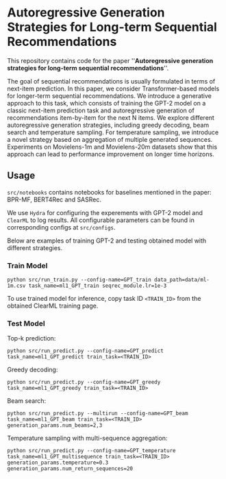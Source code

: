 # Autoregressive Generation Strategies for Long-term Sequential Recommendations

This repository contains code for the paper ''**Autoregressive generation strategies for long-term sequential recommendations**''.

The goal of sequential recommendations is usually formulated in terms of next-item prediction. In this paper, we consider Transformer-based models for longer-term sequential recommendations. We introduce a generative approach to this task, which consists of training the GPT-2 model on a classic next-item prediction task and autoregressive generation of recommendations item-by-item for the next N items. We explore different autoregressive generation strategies, including greedy decoding, beam search and temperature sampling. For temperature sampling, we introduce a novel strategy based on aggregation of multiple generated sequences. Experiments on Movielens-1m and Movielens-20m datasets show that this approach can lead to performance improvement on longer time horizons.

## Usage
`src/notebooks` contains notebooks for baselines mentioned in the paper: BPR-MF, BERT4Rec and SASRec.

We use `Hydra` for configuring the experements with GPT-2 model and `ClearML` to log results.
All configurable parameters can be found in corresponding configs at `src/configs`.

Below are examples of training GPT-2 and testing obtained model with different strategies.

### Train Model

```
python src/run_train.py --config-name=GPT_train data_path=data/ml-1m.csv task_name=ml1_GPT_train seqrec_module.lr=1e-3
```
To use trained model for inference, copy task ID `<TRAIN_ID>` from the obtained ClearML training page.

### Test Model

Top-k prediction:
```
python src/run_predict.py --config-name=GPT_predict task_name=ml1_GPT_predict train_task=<TRAIN_ID>
```
Greedy decoding:

```
python src/run_predict.py --config-name=GPT_greedy task_name=ml1_GPT_greedy train_task=<TRAIN_ID>
```

Beam search:

```
python src/run_predict.py --multirun --config-name=GPT_beam task_name=ml1_GPT_beam train_task=<TRAIN_ID> generation_params.num_beams=2,3
```

Temperature sampling with multi-sequence aggregation:

```
python src/run_predict.py --config-name=GPT_temperature task_name=ml1_GPT_multisequence train_task=<TRAIN_ID> generation_params.temperature=0.3 generation_params.num_return_sequences=20
```
